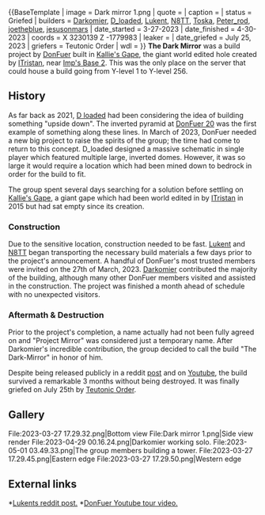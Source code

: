 {{BaseTemplate
| image = Dark mirror 1.png
| quote =
| caption =
| status = Griefed
| builders = [Darkomier](https://2b2t.miraheze.org/wiki/Darkomier), [D_loaded](https://2b2t.miraheze.org/wiki/D_loaded), [Lukent](https://2b2t.miraheze.org/wiki/Lukent), [N8TT](https://2b2t.miraheze.org/wiki/N8TT), [Toska](https://2b2t.miraheze.org/wiki/Toska), [Peter_rod](https://2b2t.miraheze.org/wiki/Peter_rod), [joetheblue](https://2b2t.miraheze.org/wiki/joetheblue), [jesusonmars](https://2b2t.miraheze.org/wiki/jesusonmars)
| date_started = 3-27-2023
| date_finished = 4-30-2023
| coords = X 3230139 Z -1779983
| leaker =
| date_griefed = July 25, 2023
| griefers = Teutonic Order
| wdl =
}}
**The Dark Mirror** was a build project by [DonFuer](https://2b2t.miraheze.org/wiki/DonFuer) built in [Kallie's Gape](https://2b2t.miraheze.org/wiki/Kallie%27s_Gape), the giant world edited hole created by [ITristan](https://2b2t.miraheze.org/wiki/ITristan), near [Imp's Base 2](https://2b2t.miraheze.org/wiki/Imp%27s_Base_2). This was the only place on the server that could house a build going from Y-level 1 to Y-level 256.

## History
As far back as 2021, [D loaded](https://2b2t.miraheze.org/wiki/D_loaded) had been considering the idea of building something "upside down". The inverted pyramid at [DonFuer 20](https://2b2t.miraheze.org/wiki/DonFuer_20) was the first example of something along these lines. In March of 2023, DonFuer needed a new big project to raise the spirits of the group; the time had come to return to this concept. D_loaded designed a massive schematic in single player which featured multiple large, inverted domes. However, it was so large it would require a location which had been mined down to bedrock in order for the build to fit.

The group spent several days searching for a solution before settling on [Kallie's Gape](https://2b2t.miraheze.org/wiki/Kallie%27s_Gape), a giant gape which had been world edited in by [ITristan](https://2b2t.miraheze.org/wiki/ITristan) in 2015 but had sat empty since its creation.

### Construction
Due to the sensitive location, construction needed to be fast. [Lukent](https://2b2t.miraheze.org/wiki/Lukent) and [N8TT](https://2b2t.miraheze.org/wiki/N8TT) began transporting the necessary build materials a few days prior to the project's announcement. A handful of DonFuer's most trusted members were invited on the 27th of March, 2023. [Darkomier](https://2b2t.miraheze.org/wiki/Darkomier) contributed the majority of the building, although many other DonFuer members visited and assisted in the construction. The project was finished a month ahead of schedule with no unexpected visitors.

### Aftermath & Destruction
Prior to the project's completion, a name actually had not been fully agreed on and "Project Mirror" was considered just a temporary name. After Darkomier's incredible contribution, the group decided to call the build "The Dark-Mirror" in honor of him.

Despite being released publicly in a reddit [post](https://www.reddit.com/r/2b2t_Uncensored/comments/13zn9xs/the_dark_mirror_33123_43023/) and on [Youtube](https://www.youtube.com/watch?v=htovLptgdRQ&ab_channel=DonFuer), the build survived a remarkable 3 months without being destroyed. It was finally griefed on July 25th by [Teutonic Order](https://2b2t.miraheze.org/wiki/Teutonic_Order).

## Gallery
<gallery>
File:2023-03-27 17.29.32.png|Bottom view
File:Dark mirror 1.png|Side view render
File:2023-04-29 00.16.24.png|Darkomier working solo.
File:2023-05-01 03.49.33.png|The group members building a tower.
File:2023-03-27 17.29.45.png|Eastern edge
File:2023-03-27 17.29.50.png|Western edge
</gallery>

## External links
*[Lukents reddit post.](https://www.reddit.com/r/2b2t_Uncensored/comments/13zn9xs/the_dark_mirror_33123_43023/)
*[DonFuer Youtube tour video.](https://www.youtube.com/watch?v=htovLptgdRQ&ab_channel=DonFuer)